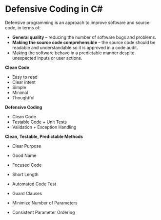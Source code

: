 # Defensive Coding in C#

Defensive programming is an approach to improve software and source code, in terms of:

- **General quality** – reducing the number of software bugs and problems.
- **Making the source code comprehensible** – the source code should be readable and understandable so it is approved in a code audit.
- Making the software behave in a predictable manner despite unexpected inputs or user actions.  

**Clean Code**
- Easy to read
- Clear intent
- Simple
- Minimal
- Thoughtful

**Defensive Coding**
- Clean Code
- Testable Code + Unit Tests
- Validation + Exception Handling

**Clean, Testable, Predictable Methods**
- Clear Purpose
- Good Name
- Focused Code
- Short Length
- Automated Code Test

- Guard Clauses
- Minimize Number of Parameters
- Consistent Parameter Ordering